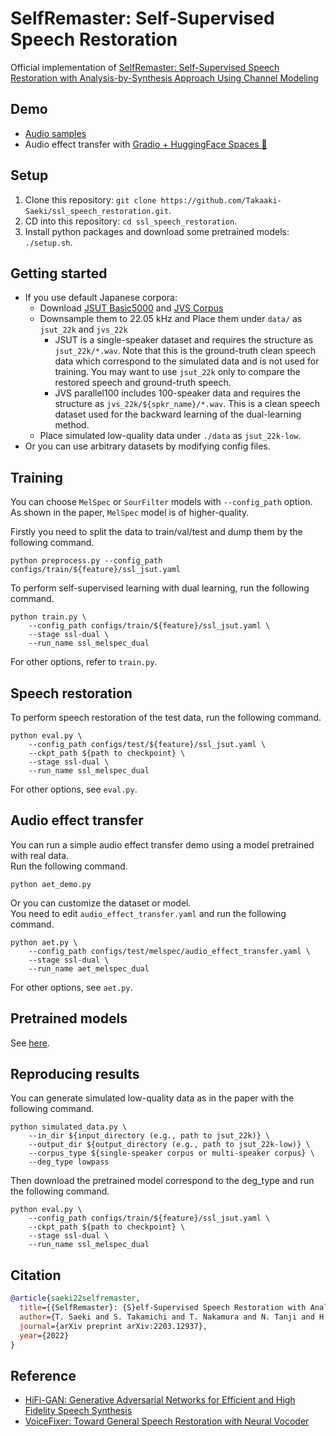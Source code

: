 # SelfRemaster: Self-Supervised Speech Restoration

Official implementation of [SelfRemaster: Self-Supervised Speech Restoration with Analysis-by-Synthesis Approach Using Channel Modeling](https://arxiv.org/abs/2203.12937)

## Demo
- [Audio samples](https://takaaki-saeki.github.io/ssl_remaster_demo/)
- Audio effect transfer with [Gradio + HuggingFace Spaces 🤗](https://huggingface.co/spaces/saefro991/aet_demo)

## Setup
1. Clone this repository: `git clone https://github.com/Takaaki-Saeki/ssl_speech_restoration.git`.
2. CD into this repository: `cd ssl_speech_restoration`.
3. Install python packages and download some pretrained models: `./setup.sh`.

## Getting started
- If you use default Japanese corpora:
    - Download [JSUT Basic5000](https://sites.google.com/site/shinnosuketakamichi/publication/jsut) and [JVS Corpus](https://sites.google.com/site/shinnosuketakamichi/research-topics/jvs_corpus)
    - Downsample them to 22.05 kHz and Place them under `data/` as `jsut_22k` and `jvs_22k`
        - JSUT is a single-speaker dataset and requires the structure as `jsut_22k/*.wav`. Note that this is the ground-truth clean speech data which correspond to the simulated data and is not used for training. You may want to use `jsut_22k` only to compare the restored speech and ground-truth speech.
        - JVS parallel100 includes 100-speaker data and requires the structure as `jvs_22k/${spkr_name}/*.wav`. This is a clean speech dataset used for the backward learning of the dual-learning method. 
    - Place simulated low-quality data under `./data` as `jsut_22k-low`.
- Or you can use arbitrary datasets by modifying config files.

## Training

You can choose `MelSpec` or `SourFilter` models with `--config_path` option.  
As shown in the paper, `MelSpec` model is of higher-quality.

Firstly you need to split the data to train/val/test and dump them by the following command.
```shell
python preprocess.py --config_path configs/train/${feature}/ssl_jsut.yaml
```

To perform self-supervised learning with dual learning, run the following command.
```shell
python train.py \
    --config_path configs/train/${feature}/ssl_jsut.yaml \
    --stage ssl-dual \
    --run_name ssl_melspec_dual
```
For other options, refer to `train.py`.

## Speech restoration
To perform speech restoration of the test data, run the following command.
```shell
python eval.py \
    --config_path configs/test/${feature}/ssl_jsut.yaml \
    --ckpt_path ${path to checkpoint} \
    --stage ssl-dual \
    --run_name ssl_melspec_dual
```
For other options, see `eval.py`.

## Audio effect transfer
You can run a simple audio effect transfer demo using a model pretrained with real data.  
Run the following command.
```shell
python aet_demo.py
```

Or you can customize the dataset or model.  
You need to edit `audio_effect_transfer.yaml` and run the following command.
```shell
python aet.py \
    --config_path configs/test/melspec/audio_effect_transfer.yaml \
    --stage ssl-dual \
    --run_name aet_melspec_dual
```
For other options, see `aet.py`.


## Pretrained models
See [here](./pretrained_models.md).

## Reproducing results
You can generate simulated low-quality data as in the paper with the following command.
```shell
python simulated_data.py \
    --in_dir ${input_directory (e.g., path to jsut_22k)} \
    --output_dir ${output_directory (e.g., path to jsut_22k-low)} \
    --corpus_type ${single-speaker corpus or multi-speaker corpus} \
    --deg_type lowpass
```

Then download the pretrained model correspond to the deg_type and run the following command.
```shell
python eval.py \
    --config_path configs/train/${feature}/ssl_jsut.yaml \
    --ckpt_path ${path to checkpoint} \
    --stage ssl-dual \
    --run_name ssl_melspec_dual
```

## Citation
```bib
@article{saeki22selfremaster,
  title={{SelfRemaster}: {S}elf-Supervised Speech Restoration with Analysis-by-Synthesis Approach Using Channel Modeling},
  author={T. Saeki and S. Takamichi and T. Nakamura and N. Tanji and H. Saruwatari},
  journal={arXiv preprint arXiv:2203.12937},
  year={2022}
}
```

## Reference
- [HiFi-GAN: Generative Adversarial Networks for Efficient and High Fidelity Speech Synthesis](https://arxiv.org/abs/2010.05646)
- [VoiceFixer: Toward General Speech Restoration with Neural Vocoder](https://arxiv.org/abs/2109.13731)
